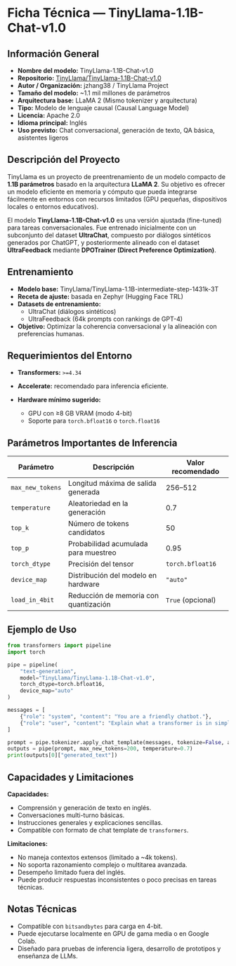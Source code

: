 # Ficha Técnica — TinyLlama-1.1B-Chat-v1.0

## Información General

- **Nombre del modelo:** TinyLlama-1.1B-Chat-v1.0
- **Repositorio:** [TinyLlama/TinyLlama-1.1B-Chat-v1.0](https://huggingface.co/TinyLlama/TinyLlama-1.1B-Chat-v1.0)
- **Autor / Organización:** jzhang38 / TinyLlama Project
- **Tamaño del modelo:** ~1.1 mil millones de parámetros
- **Arquitectura base:** LLaMA 2 (Mismo tokenizer y arquitectura)
- **Tipo:** Modelo de lenguaje causal (Causal Language Model)
- **Licencia:** Apache 2.0
- **Idioma principal:** Inglés
- **Uso previsto:** Chat conversacional, generación de texto, QA básica, asistentes ligeros

## Descripción del Proyecto

TinyLlama es un proyecto de preentrenamiento de un modelo compacto de **1.1B parámetros** basado en la arquitectura **LLaMA 2**.
Su objetivo es ofrecer un modelo eficiente en memoria y cómputo que pueda integrarse fácilmente en entornos con recursos limitados (GPU pequeñas, dispositivos locales o entornos educativos).

El modelo **TinyLlama-1.1B-Chat-v1.0** es una versión ajustada (fine-tuned) para tareas conversacionales.
Fue entrenado inicialmente con un subconjunto del dataset **UltraChat**, compuesto por diálogos sintéticos generados por ChatGPT, y posteriormente alineado con el dataset **UltraFeedback** mediante **DPOTrainer (Direct Preference Optimization)**.

## Entrenamiento

- **Modelo base:** TinyLlama/TinyLlama-1.1B-intermediate-step-1431k-3T
- **Receta de ajuste:** basada en Zephyr (Hugging Face TRL)
- **Datasets de entrenamiento:**
  - UltraChat (diálogos sintéticos)
  - UltraFeedback (64k prompts con rankings de GPT-4)
- **Objetivo:** Optimizar la coherencia conversacional y la alineación con preferencias humanas.

## Requerimientos del Entorno

- **Transformers:** `>=4.34`
- **Accelerate:** recomendado para inferencia eficiente.
- **Hardware mínimo sugerido:**

  - GPU con ≥8 GB VRAM (modo 4-bit)
  - Soporte para `torch.bfloat16` o `torch.float16`

## Parámetros Importantes de Inferencia

| Parámetro        | Descripción                           | Valor recomendado |
| ---------------- | ------------------------------------- | ----------------- |
| `max_new_tokens` | Longitud máxima de salida generada    | 256–512           |
| `temperature`    | Aleatoriedad en la generación         | 0.7               |
| `top_k`          | Número de tokens candidatos           | 50                |
| `top_p`          | Probabilidad acumulada para muestreo  | 0.95              |
| `torch_dtype`    | Precisión del tensor                  | `torch.bfloat16`  |
| `device_map`     | Distribución del modelo en hardware   | `"auto"`          |
| `load_in_4bit`   | Reducción de memoria con quantización | `True` (opcional) |

## Ejemplo de Uso

```python
from transformers import pipeline
import torch

pipe = pipeline(
    "text-generation",
    model="TinyLlama/TinyLlama-1.1B-Chat-v1.0",
    torch_dtype=torch.bfloat16,
    device_map="auto"
)

messages = [
    {"role": "system", "content": "You are a friendly chatbot."},
    {"role": "user", "content": "Explain what a transformer is in simple terms."},
]

prompt = pipe.tokenizer.apply_chat_template(messages, tokenize=False, add_generation_prompt=True)
outputs = pipe(prompt, max_new_tokens=200, temperature=0.7)
print(outputs[0]["generated_text"])
```

## Capacidades y Limitaciones

**Capacidades:**

- Comprensión y generación de texto en inglés.
- Conversaciones multi-turno básicas.
- Instrucciones generales y explicaciones sencillas.
- Compatible con formato de chat template de `transformers`.

**Limitaciones:**

- No maneja contextos extensos (limitado a ~4k tokens).
- No soporta razonamiento complejo o multitarea avanzada.
- Desempeño limitado fuera del inglés.
- Puede producir respuestas inconsistentes o poco precisas en tareas técnicas.

## Notas Técnicas

- Compatible con `bitsandbytes` para carga en 4-bit.
- Puede ejecutarse localmente en GPU de gama media o en Google Colab.
- Diseñado para pruebas de inferencia ligera, desarrollo de prototipos y enseñanza de LLMs.
